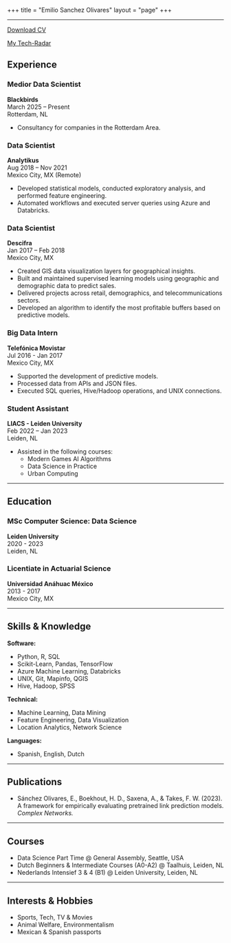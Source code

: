 +++
title = "Emilio Sanchez Olivares"
layout = "page"
+++

---

<div style="max-width: 900px; margin: auto; text-align: justify;">
    <a href="/cv_emilio.pdf">Download CV</a>
</div>

[My Tech-Radar](/tech-radar/)

## Experience

### Medior Data Scientist  
**Blackbirds**  
March 2025 – Present  
Rotterdam, NL  

- Consultancy for companies in the Rotterdam Area.

### Data Scientist  
**Analytikus**  
Aug 2018 – Nov 2021  
Mexico City, MX (Remote)  

- Developed statistical models, conducted exploratory analysis, and performed feature engineering.  
- Automated workflows and executed server queries using Azure and Databricks.

### Data Scientist  
**Descifra**  
Jan 2017 – Feb 2018  
Mexico City, MX  

- Created GIS data visualization layers for geographical insights.  
- Built and maintained supervised learning models using geographic and demographic data to predict sales.  
- Delivered projects across retail, demographics, and telecommunications sectors.  
- Developed an algorithm to identify the most profitable buffers based on predictive models.

### Big Data Intern  
**Telefónica Movistar**  
Jul 2016 - Jan 2017  
Mexico City, MX  

- Supported the development of predictive models.  
- Processed data from APIs and JSON files.  
- Executed SQL queries, Hive/Hadoop operations, and UNIX connections.

### Student Assistant  
**LIACS - Leiden University**  
Feb 2022 – Jan 2023  
Leiden, NL  

- Assisted in the following courses:  
  - Modern Games AI Algorithms  
  - Data Science in Practice  
  - Urban Computing  

---

## Education

### MSc Computer Science: Data Science  
**Leiden University**  
2020 - 2023  
Leiden, NL  

### Licentiate in Actuarial Science  
**Universidad Anáhuac México**  
2013 - 2017  
Mexico City, MX  

---

## Skills & Knowledge

**Software:**  
- Python, R, SQL  
- Scikit-Learn, Pandas, TensorFlow  
- Azure Machine Learning, Databricks  
- UNIX, Git, Mapinfo, QGIS  
- Hive, Hadoop, SPSS  

**Technical:**  
- Machine Learning, Data Mining  
- Feature Engineering, Data Visualization  
- Location Analytics, Network Science  

**Languages:**  
- Spanish, English, Dutch  

---

## Publications

- Sánchez Olivares, E., Boekhout, H. D., Saxena, A., & Takes, F. W. (2023).  
  A framework for empirically evaluating pretrained link prediction models.  
  *Complex Networks.*  

---

## Courses

- Data Science Part Time @ General Assembly, Seattle, USA  
- Dutch Beginners & Intermediate Courses (A0-A2) @ Taalhuis, Leiden, NL  
- Nederlands Intensief 3 & 4 (B1) @ Leiden University, Leiden, NL  

---

## Interests & Hobbies

- Sports, Tech, TV & Movies  
- Animal Welfare, Environmentalism  
- Mexican & Spanish passports  